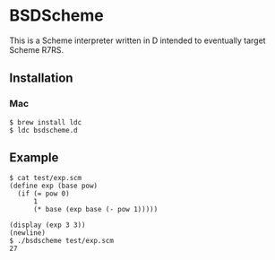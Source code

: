 # BSDScheme

This is a Scheme interpreter written in D intended to eventually target Scheme R7RS.

## Installation

### Mac

```
$ brew install ldc
$ ldc bsdscheme.d
```

## Example

```
$ cat test/exp.scm
(define exp (base pow)
  (if (= pow 0)
      1
      (* base (exp base (- pow 1)))))

(display (exp 3 3))
(newline)
$ ./bsdscheme test/exp.scm
27
```